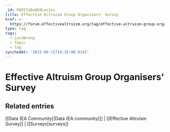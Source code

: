 ```yaml
---
_id: FW557aEwQb9Lws3zs
title: Effective Altruism Group Organisers' Survey
href: >-
  https://forum.effectivealtruism.org/tag/effective-altruism-group-organisers-survey
type: tag
tags:
  - LessWrong
  - Topic
  - Tag
synchedAt: '2022-09-11T14:35:00.814Z'
---
```

# Effective Altruism Group Organisers' Survey

Related entries
---------------

[[Data (EA Community)|Data (EA community)]] | [[Effective Altruism Survey]] | [[Surveys|surveys]]
